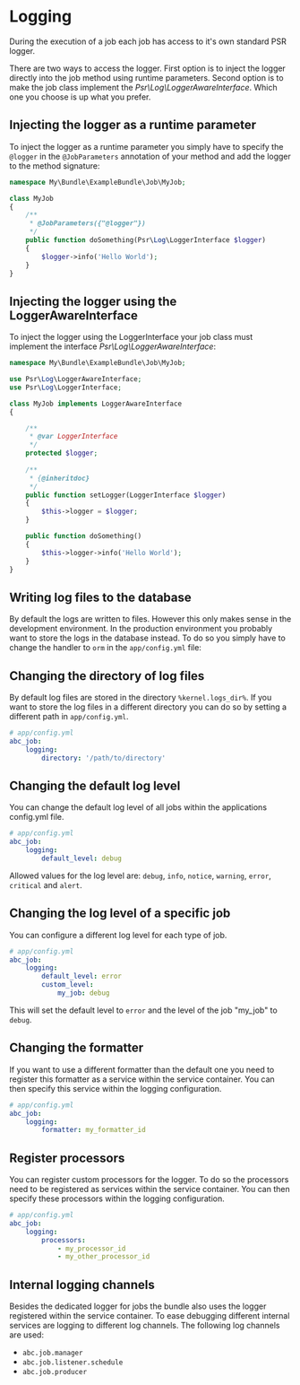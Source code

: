Logging
=======

During the execution of a job each job has access to it's own standard PSR logger.

There are two ways to access the logger. First option is to inject the logger directly into the job method using runtime parameters. Second option is to make the job class implement the _Psr\Log\LoggerAwareInterface_. Which one you choose is up what you prefer.

## Injecting the logger as a runtime parameter

To inject the logger as a runtime parameter you simply have to specify the `@logger` in the `@JobParameters` annotation of your method and add the logger to the method signature:

```php
namespace My\Bundle\ExampleBundle\Job\MyJob;

class MyJob
{
    /**
     * @JobParameters({"@logger"})
     */
    public function doSomething(Psr\Log\LoggerInterface $logger)
    {
        $logger->info('Hello World');
    }
}
```

## Injecting the logger using the LoggerAwareInterface

To inject the logger using the LoggerInterface your job class must implement the interface _Psr\Log\LoggerAwareInterface_:

```php
namespace My\Bundle\ExampleBundle\Job\MyJob;

use Psr\Log\LoggerAwareInterface;
use Psr\Log\LoggerInterface;

class MyJob implements LoggerAwareInterface
{

    /**
     * @var LoggerInterface
     */
    protected $logger;
    
    /**
     * {@inheritdoc}
     */
    public function setLogger(LoggerInterface $logger)
    {
        $this->logger = $logger;
    }

    public function doSomething()
    {
        $this->logger->info('Hello World');
    }
}
```

## Writing log files to the database

By default the logs are written to files. However this only makes sense in the development environment. In the production environment you probably want to store the logs in the database instead. To do so you simply have to change the handler to `orm` in the `app/config.yml` file:

## Changing the directory of log files

By default log files are stored in the directory `%kernel.logs_dir%`. If you want to store the log files in a different directory you can do so by setting a different path in `app/config.yml`.

```yaml
# app/config.yml
abc_job:
    logging:
        directory: '/path/to/directory'
```

## Changing the default log level

You can change the default log level of all jobs within the applications config.yml file.

```yaml
# app/config.yml
abc_job:
    logging:
        default_level: debug
```

Allowed values for the log level are: `debug`, `info`, `notice`, `warning`, `error`, `critical` and `alert`.

## Changing the log level of a specific job

You can configure a different log level for each type of job.

```yaml
# app/config.yml
abc_job:
    logging:
        default_level: error
        custom_level:
            my_job: debug
```

This will set the default level to `error` and the level of the job "my_job" to `debug`.

## Changing the formatter

If you want to use a different formatter than the default one you need to register this formatter as a service within the service container. You can then specify this service within the logging configuration.

```yaml
# app/config.yml
abc_job:
    logging:
        formatter: my_formatter_id
```

## Register processors

You can register custom processors for the logger. To do so the processors need to be registered as services within the service container. You can then specify these processors within the logging configuration.

```yaml
# app/config.yml
abc_job:
    logging:
        processors:
            - my_processor_id
            - my_other_processor_id
```

## Internal logging channels

Besides the dedicated logger for jobs the bundle also uses the logger registered within the service container. To ease debugging different internal services are logging to different log channels. The following log channels are used:

- `abc.job.manager`
- `abc.job.listener.schedule`
- `abc.job.producer`